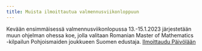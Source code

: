 ```yaml
---
title: Muista ilmoittautua valmennusviikonloppuun
---
```


Kevään ensimmäisessä valmennusviikonlopussa 13.-15.1.2023 järjestetään muun ohjelman
ohessa koe, jolla valitaan Romanian Master of Mathematics -kilpailun
Pohjoismaiden joukkueen Suomen edustaja.
<a href="https://www.paivola.fi/fi/course/450">Ilmoittaudu Päivölään</a>

